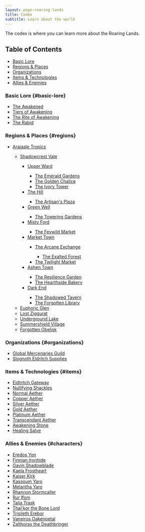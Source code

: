 ```yaml
---
layout: page-roaring-lands
title: Codex
subtitle: Learn about the world
---
```


The codex is where you can learn more about the Roaring Lands.

## Table of Contents
- [Basic Lore](#basic-lore)
- [Regions & Places](#regions)
- [Organizations](#organizations)
- [Items & Technologies](#items)
- [Allies & Enemies](#characters)

### Basic Lore {#basic-lore}
- [The Awakened](/roaring-lands/codex/the-awakened)
- [Tiers of Awakening](/roaring-lands/codex/tiers-of-awakening)
- [The Rite of Awakening](/roaring-lands/codex/the-rite-of-awakening)
- [The Rabid](/roaring-lands/codex/the-rabid)

### Regions & Places {#regions}
- <span class="redacted" markdown="1">[Arajaale Tropics](/roaring-lands/codex/regions/arajaale-tropics)
    - <span class="redacted" markdown="1">[Shadowcrest Vale](/roaring-lands/codex/regions/shadowcrest-vale)
        - <span class="redacted" markdown="1">[Upper Ward](/roaring-lands/codex/regions/upper-ward)
            - <span class="redacted" markdown="1">[The Emerald Gardens](/roaring-lands/codex/regions/the-emerald-gardens)
            - <span class="redacted" markdown="1">[The Golden Chalice](/roaring-lands/codex/regions/the-golden-chalice)
            - <span class="redacted" markdown="1">[The Ivory Tower](/roaring-lands/codex/regions/the-ivory-tower)
        - <span class="redacted" markdown="1">[The Hill](/roaring-lands/codex/regions/the-hill)
            - <span class="redacted" markdown="1">[The Artisan's Plaza](/roaring-lands/codex/regions/the-artisans-plaza)
        - <span class="redacted" markdown="1">[Green Well](/roaring-lands/codex/regions/green-well)
            - <span class="redacted" markdown="1">[The Towering Gardens](/roaring-lands/codex/regions/the-towering-gardens)
        - <span class="redacted" markdown="1">[Misty Ford](/roaring-lands/codex/regions/misty-ford)
            - <span class="redacted" markdown="1">[The Feywild Market](/roaring-lands/codex/regions/the-feywild-market)
        - <span class="redacted" markdown="1">[Market Town](/roaring-lands/codex/regions/market-town)
            - <span class="redacted" markdown="1">[The Arcane Exchange](/roaring-lands/codex/regions/the-arcane-exchange)
                - <span class="redacted" markdown="1">[The Exalted Forest](/roaring-lands/codex/regions/the-exalted-forest)
            - <span class="redacted" markdown="1">[The Twilight Market](/roaring-lands/codex/regions/the-twilight-market)
        - <span class="redacted" markdown="1">[Ashen Town](/roaring-lands/codex/regions/ashen-town)
            - <span class="redacted" markdown="1">[The Resilience Garden](/roaring-lands/codex/regions/the-resilience-garden)
            - <span class="redacted" markdown="1">[The Hearthside Bakery](/roaring-lands/codex/regions/the-hearthside-bakery)
        - <span class="redacted" markdown="1">[Dark End](/roaring-lands/codex/regions/dark-end)
            - <span class="redacted" markdown="1">[The Shadowed Tavern](/roaring-lands/codex/regions/the-shadowed-tavern)
            - <span class="redacted" markdown="1">[The Forgotten Library](/roaring-lands/codex/regions/the-forgotten-library)
    - <span class="redacted" markdown="1">[Euphoric Glen](/roaring-lands/codex/regions/euphoric-glen)
    - <span class="redacted" markdown="1">[Lost Ziggurat](/roaring-lands/codex/regions/lost-ziggurat)
    - <span class="redacted" markdown="1">[Underground Lake](/roaring-lands/codex/regions/underground-lake)
    - <span class="redacted" markdown="1">[Summershield Village](/roaring-lands/codex/regions/summershield-village)
    - <span class="redacted" markdown="1">[Forgotten Obelisk](/roaring-lands/codex/regions/forgotten-obelisk)

### Organizations {#organizations}
- <span class="redacted" markdown="1">[Global Mercenaries Guild](/roaring-lands/codex/global-mercenaries-guild)
- <span class="redacted" markdown="1">[Slognoth Eldritch Supplies](/roaring-lands/codex/slognoth-eldritch-supplies)

### Items & Technologies {#items}
- <span class="redacted" markdown="1">[Eldtritch Gateway](/roaring-lands/codex/items/eldritch-gateway)
- <span class="redacted" markdown="1">[Nullifying Shackles](/roaring-lands/codex/items/nullifying-shackles)
- <span class="redacted" markdown="1">[Normal Aether](/roaring-lands/codex/items/aether-normal)
- <span class="redacted" markdown="1">[Copper Aether](/roaring-lands/codex/items/aether-copper)
- <span class="redacted" markdown="1">[Silver Aether](/roaring-lands/codex/items/aether-silver)
- <span class="redacted" markdown="1">[Gold Aether](/roaring-lands/codex/items/aether-gold)
- <span class="redacted" markdown="1">[Platinum Aether](/roaring-lands/codex/items/aether-platinum)
- <span class="redacted" markdown="1">[Transcendant Aether](/roaring-lands/codex/items/aether-transcendant)
- <span class="redacted" markdown="1">[Awakening Stone](/roaring-lands/codex/items/awakening-stone)
- <span class="redacted" markdown="1">[Healing Salve](/roaring-lands/codex/items/healing-salve)

### Allies & Enemies {#characters}
- <span class="redacted" markdown="1">[Eredos Yon](/roaring-lands/codex/characters/eredos-yon)</span>
- <span class="redacted" markdown="1">[Finnian Ironhide](/roaring-lands/codex/characters/finnian-ironhide)</span>
- <span class="redacted" markdown="1">[Gavin Shadowblade](/roaring-lands/codex/characters/gavin-shadowblade)</span>
- <span class="redacted" markdown="1">[Kaela Frostheart](/roaring-lands/codex/characters/kaela-frostheard)</span>
- <span class="redacted" markdown="1">[Kaiser Kirk](/roaring-lands/codex/characters/kaiser-kirk.md)</span>
- <span class="redacted" markdown="1">[Kassoum Yaro](/roaring-lands/codex/characters/kassoum-yaro)</span>
- <span class="redacted" markdown="1">[Melantha Yaro](/roaring-lands/codex/characters/melantha-yaro)</span>
- <span class="redacted" markdown="1">[Rhannon Stormcaller](/roaring-lands/codex/characters/rhannon-stormcaller)</span>
- <span class="redacted" markdown="1">[Rur Ifom](/roaring-lands/codex/characters/rur-ifom)</span>
- <span class="redacted" markdown="1">[Talia Trask](/roaring-lands/codex/characters/talia-trask)</span>
- <span class="redacted" markdown="1">[Thal'kor the Bone Lord](/roaring-lands/codex/characters/thalkor-the-bone-lord)</span>
- <span class="redacted" markdown="1">[Trisileth Erebor](/roaring-lands/codex/characters/trisileth-erebor)</span>
- <span class="redacted" markdown="1">[Vaneiros Oakenpetal](/roaring-lands/codex/characters/vaneiros-oakenpetal)</span>
- <span class="redacted" markdown="1">[Zalthorax the Deathbringer](/roaring-lands/codex/characters/zalthorax-the-deathbringer)</span>
